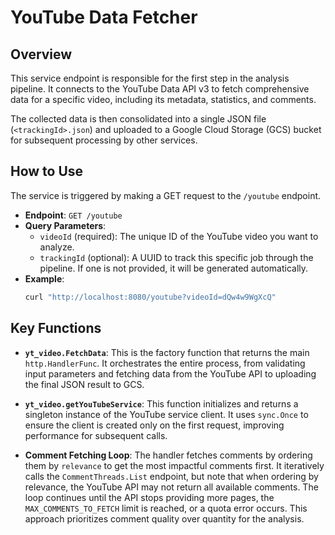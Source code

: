 # YouTube Data Fetcher

## Overview

This service endpoint is responsible for the first step in the analysis pipeline. It connects to the YouTube Data API v3 to fetch comprehensive data for a specific video, including its metadata, statistics, and comments.

The collected data is then consolidated into a single JSON file (`<trackingId>.json`) and uploaded to a Google Cloud Storage (GCS) bucket for subsequent processing by other services.

## How to Use

The service is triggered by making a GET request to the `/youtube` endpoint.

*   **Endpoint**: `GET /youtube`
*   **Query Parameters**:
    *   `videoId` (required): The unique ID of the YouTube video you want to analyze.
    *   `trackingId` (optional): A UUID to track this specific job through the pipeline. If one is not provided, it will be generated automatically.
*   **Example**:
    ```bash
    curl "http://localhost:8080/youtube?videoId=dQw4w9WgXcQ"
    ```

## Key Functions

*   **`yt_video.FetchData`**: This is the factory function that returns the main `http.HandlerFunc`. It orchestrates the entire process, from validating input parameters and fetching data from the YouTube API to uploading the final JSON result to GCS.

*   **`yt_video.getYouTubeService`**: This function initializes and returns a singleton instance of the YouTube service client. It uses `sync.Once` to ensure the client is created only on the first request, improving performance for subsequent calls.

*   **Comment Fetching Loop**: The handler fetches comments by ordering them by `relevance` to get the most impactful comments first. It iteratively calls the `CommentThreads.List` endpoint, but note that when ordering by relevance, the YouTube API may not return all available comments. The loop continues until the API stops providing more pages, the `MAX_COMMENTS_TO_FETCH` limit is reached, or a quota error occurs. This approach prioritizes comment quality over quantity for the analysis.
